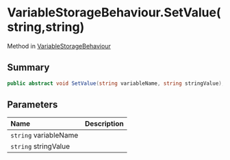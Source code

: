 # VariableStorageBehaviour.SetValue(string,string)

Method in [VariableStorageBehaviour](/api/csharp/yarn.unity.variablestoragebehaviour.md)

## Summary



```csharp
public abstract void SetValue(string variableName, string stringValue);
```

## Parameters

|Name|Description|
|:---|:---|
|`string` variableName||
|`string` stringValue||

